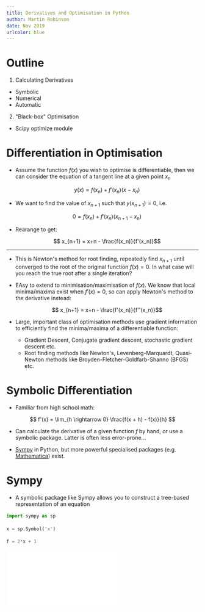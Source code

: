 ```yaml
---
title: Derivatives and Optimisation in Python
author: Martin Robinson
date: Nov 2019
urlcolor: blue
---
```


# Outline

1. Calculating Derivatives
  - Symbolic
  - Numerical
  - Automatic

2. "Black-box" Optimisation
  - Scipy optimize module

# Differentiation in Optimisation

- Assume the function $f(x)$ you wish to optimise is differentiable, then we can 
  consider the equation of a tangent line at a given point $x_n$

  $$ y(x) = f(x_n) + f'(x_n) (x - x_n)$$

- We want to find the value of $x_{n+1}$ such that $y(x_{n+1}) = 0$, i.e.

  $$ 0 = f(x_n) + f'(x_n) (x_{n+1} - x_n)$$

- Rearange to get:

  $$ x_{n+1} = x+n - \frac{f(x_n)}{f'(x_n)}$$

--------------------------

- This is Newton's method for root finding, repeatedly find $x_{n+1}$ until converged to 
  the root of the original function $f(x) = 0$. In what case will you reach the true 
  root after a single iteration?
- EAsy to extend to minimisation/maximisation of $f(x)$. We know that local 
  minima/maxima exist when $f'(x) = 0$, so can apply Newton's method to the derivative 
  instead:

  $$ x_{n+1} = x+n - \frac{f'(x_n)}{f''(x_n)}$$

- Large, important class of optimisation methods use gradient information to efficiently 
  find the minima/maxima of a differentiable function:
    - Gradient Descent, Conjugate gradient descent, stochastic gradient descent etc.
    - Root finding methods like Newton's, Levenberg-Marquardt, Quasi-Newton methods like 
      Broyden-Fletcher-Goldfarb-Shanno (BFGS) etc.

# Symbolic Differentiation

- Familiar from high school math:

$$ f'(x) = \lim_{h \rightarrow 0} \frac{f(x + h) - f(x)}{h} $$

- Can calculate the derivative of a given function $f$ by hand, or use a symbolic 
  package. Latter is often less error-prone...

- [Sympy](https://www.sympy.org/en/index.html) in Python, but more powerful specialised 
  packages (e.g. [Mathematica](https://www.wolfram.com/mathematica/)) exist.

# Sympy

- A symbolic package like Sympy allows you to construct a tree-based representation of 
  an equation

```python
import sympy as sp

x = sp.Symbol('x')

f = 2*x + 1
```

![equation f given by](figs/sympy_test.pdf)

